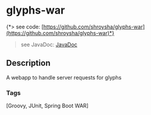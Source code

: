 # glyphs-war
{*> see code: [https://github.com/shroysha/glyphs-war](https://github.com/shroysha/glyphs-war)*}
> see JavaDoc: [JavaDoc](docs/javadoc/index.html)

## Description
A webapp to handle server requests for glyphs

### Tags
[Groovy, JUnit, Spring Boot WAR]
